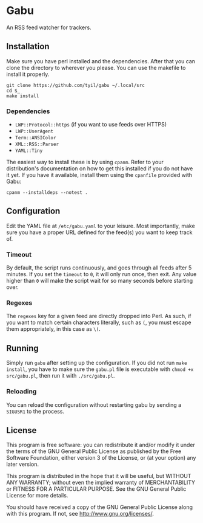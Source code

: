 # Gabu
An RSS feed watcher for trackers.

## Installation
Make sure you have perl installed and the dependencies. After that you can
clone the directory to wherever you please. You can use the makefile to install
it properly.

```
git clone https://github.com/tyil/gabu ~/.local/src
cd $_
make install
```

### Dependencies
- `LWP::Protocol::https` (if you want to use feeds over HTTPS)
- `LWP::UserAgent`
- `Term::ANSIColor`
- `XML::RSS::Parser`
- `YAML::Tiny`

The easiest way to install these is by using `cpanm`. Refer to your
distribution's documentation on how to get this installed if you do not have it
yet. If you have it available, install them using the `cpanfile` provided with
Gabu:

```
cpanm --installdeps --notest .
```

## Configuration
Edit the YAML file at `/etc/gabu.yaml` to your leisure. Most importantly, make
sure you have a proper URL defined for the feed(s) you want to keep track of.

### Timeout
By default, the script runs continuously, and goes through all feeds after 5
minutes. If you set the `timeout` to `0`, it will only run once, then exit. Any
value higher than `0` will make the script wait for so many seconds before
starting over.

### Regexes
The `regexes` key for a given feed are directly dropped into Perl. As such, if
you want to match certain characters literally, such as `(`, you must escape
them appropriately, in this case as `\(`.

## Running
Simply run `gabu` after setting up the configuration. If you did not run `make
install`, you have to make sure the `gabu.pl` file is executable with `chmod +x
src/gabu.pl`, then run it with `./src/gabu.pl`.

### Reloading
You can reload the configuration without restarting gabu by sending a `SIGUSR1`
to the process.

## License
This program is free software: you can redistribute it and/or modify it under
the terms of the GNU General Public License as published by the Free Software
Foundation, either version 3 of the License, or (at your option) any later
version.

This program is distributed in the hope that it will be useful, but WITHOUT ANY
WARRANTY; without even the implied warranty of MERCHANTABILITY or FITNESS FOR A
PARTICULAR PURPOSE.  See the GNU General Public License for more details.

You should have received a copy of the GNU General Public License along with
this program.  If not, see <http://www.gnu.org/licenses/>.

